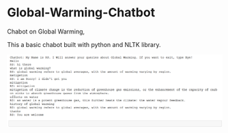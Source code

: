 # Global-Warming-Chatbot
Chabot on Global Warming,

This a basic chabot built with python and NLTK library.

<img src="chatbot.png"/>
